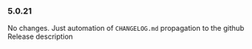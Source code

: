 ### 5.0.21
No changes. Just automation of `CHANGELOG.md` propagation to the github Release description
